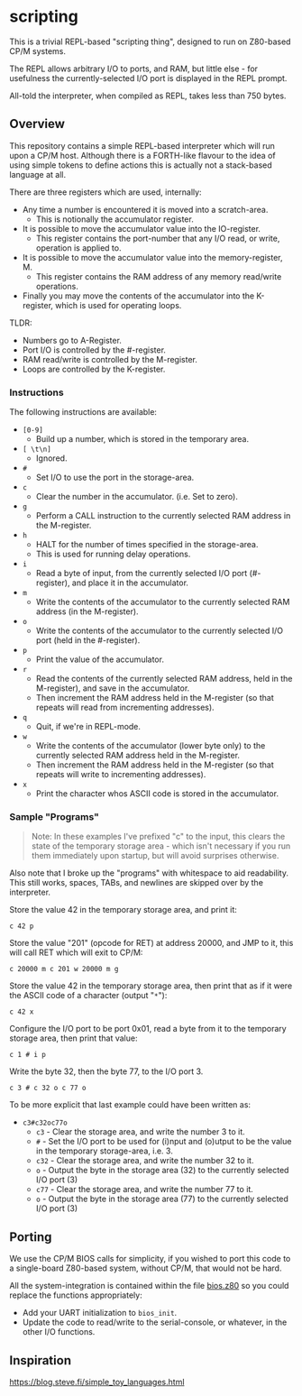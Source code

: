 # scripting

This is a trivial REPL-based "scripting thing", designed to run on Z80-based CP/M systems.

The REPL allows arbitrary I/O to ports, and RAM, but little else - for usefulness the currently-selected I/O port is displayed in the REPL prompt.

All-told the interpreter, when compiled as REPL, takes less than 750 bytes.



## Overview

This repository contains a simple REPL-based interpreter which will run upon a CP/M host.  Although there is a FORTH-like flavour to the idea of using simple tokens to define actions this is actually not a stack-based language at all.

There are three registers which are used, internally:

* Any time a number is encountered it is moved into a scratch-area.
  * This is notionally the accumulator register.
* It is possible to move the accumulator value into the IO-register.
  * This register contains the port-number that any I/O read, or write, operation is applied to.
* It is possible to move the accumulator value into the memory-register, M.
  * This register contains the RAM address of any memory read/write operations.
* Finally you may move the contents of the accumulator into the K-register, which is used for operating loops.

TLDR:

* Numbers go to A-Register.
* Port I/O is controlled by the #-register.
* RAM read/write is controlled by the M-register.
* Loops are controlled by the K-register.


### Instructions

The following instructions are available:

* `[0-9]`
  * Build up a number, which is stored in the temporary area.
* `[ \t\n]`
  * Ignored.
* `#`
  * Set I/O to use the port in the storage-area.
* `c`
  * Clear the number in the accumulator.  (i.e. Set to zero).
* `g`
  * Perform a CALL instruction to the currently selected RAM address in the M-register.
* `h`
  * HALT for the number of times specified in the storage-area.
  * This is used for running delay operations.
* `i`
  * Read a byte of input, from the currently selected I/O port (#-register), and place it in the accumulator.
* `m`
  * Write the contents of the accumulator to the currently selected RAM address (in the M-register).
* `o`
  * Write the contents of the accumulator to the currently selected I/O port (held in the #-register).
* `p`
  * Print the value of the accumulator.
* `r`
  * Read the contents of the currently selected RAM address, held in the M-register), and save in the accumulator.
  * Then increment the RAM address held in the M-register (so that repeats will read from incrementing addresses).
* `q`
  * Quit, if we're in REPL-mode.
* `w`
  * Write the contents of the accumulator (lower byte only) to the currently selected RAM address held in the M-register.
  * Then increment the RAM address held in the M-register (so that repeats will write to incrementing addresses).
* `x`
  * Print the character whos ASCII code is stored in the accumulator.


### Sample "Programs"

> Note: In these examples I've prefixed "c" to the input, this clears the state of the temporary storage area - which isn't necessary if you run them immediately upon startup, but will avoid surprises otherwise.

Also note that I broke up the "programs" with whitespace to aid readability.  This still works, spaces, TABs, and newlines are skipped over by the interpreter.

Store the value 42 in the temporary storage area, and print it:

```
c 42 p
```


Store the value "201" (opcode for RET) at address 20000, and JMP to it, this will call RET which will exit to CP/M:

```
c 20000 m c 201 w 20000 m g
```


Store the value 42 in the temporary storage area, then print that as if it were the ASCII code of a character (output "`*`"):

```
c 42 x
```

Configure the I/O port to be port 0x01, read a byte from it to the temporary storage area, then print that value:

```
c 1 # i p
```

Write the byte 32, then the byte 77, to the I/O port 3.

```
c 3 # c 32 o c 77 o
```

To be more explicit that last example could have been written as:

* `c3#c32oc77o`
  * `c3` - Clear the storage area, and write the number 3 to it.
  * `#` - Set the I/O port to be used for (i)nput and (o)utput to be the value in the temporary storage-area, i.e. 3.
  * `c32` - Clear the storage area, and write the number 32 to it.
  * `o` - Output the byte in the storage area (32) to the currently selected I/O port (3)
  * `c77` - Clear the storage area, and write the number 77 to it.
  * `o` - Output the byte in the storage area (77) to the currently selected I/O port (3)



## Porting

We use the CP/M BIOS calls for simplicity, if you wished to port this code to a single-board Z80-based system, without CP/M, that would not be hard.

All the system-integration is contained within the file [bios.z80](bios.z80) so you could replace the functions appropriately:

* Add your UART initialization to `bios_init`.
* Update the code to read/write to the serial-console, or whatever, in the other I/O functions.



## Inspiration

https://blog.steve.fi/simple_toy_languages.html
